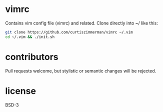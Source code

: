 vimrc
====

Contains vim config file (vimrc) and related. Clone directly into ~/ like this:

```sh
git clone https://github.com/curtiszimmerman/vimrc ~/.vim
cd ~/.vim && ./init.sh
```

contributors
====

Pull requests welcome, but stylistic or semantic changes will be rejected.

license
====

BSD-3
